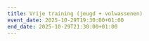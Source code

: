 ```yaml
---
title: Vrije training (jeugd + volwassenen)
event_date: 2025-10-29T19:30:00+01:00
end_date: 2025-10-29T21:30:00+01:00
---
```

